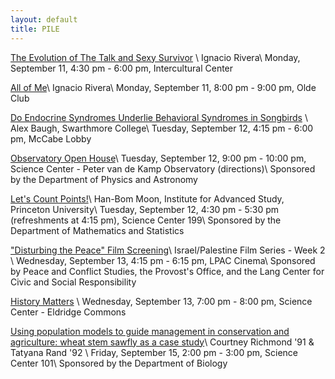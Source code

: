 ```yaml
---
layout: default
title: PILE
---
```


[The Evolution of The Talk and Sexy Survivor](https://calendar.swarthmore.edu/calendar/EventList.aspx?fromdate=9/10/2017&todate=9/16/2017&display=Week&type=public&eventidn=16299&view=EventDetails&information_id=44166) \\
Ignacio Rivera\\
Monday, September 11, 4:30 pm - 6:00 pm, Intercultural Center

[All of Me](https://calendar.swarthmore.edu/calendar/EventList.aspx?fromdate=9/10/2017&todate=9/16/2017&display=Week&type=public&eventidn=16300&view=EventDetails&information_id=44168)\\
Ignacio Rivera\\
Monday, September 11, 8:00 pm - 9:00 pm, Olde Club

[Do Endocrine Syndromes Underlie Behavioral Syndromes in Songbirds](https://calendar.swarthmore.edu/calendar/EventList.aspx?fromdate=9/10/2017&todate=9/16/2017&display=Week&type=public&eventidn=16296&view=EventDetails&information_id=44160) \\
Alex Baugh, Swarthmore College\\
Tuesday, September 12, 4:15 pm - 6:00 pm, McCabe Lobby

[Observatory Open House](http://calendar.swarthmore.edu/calendar/EventList.aspx?fromdate=1/1/2016&todate=12/31/2016&display=Year&type=public&eventidn=14316&view=EventDetails&information_id=39362)\\
Tuesday, September 12, 9:00 pm - 10:00 pm, Science Center - Peter van de Kamp Observatory (directions)\\
Sponsored by the Department of Physics and Astronomy

[Let's Count Points!](https://calendar.swarthmore.edu/calendar/EventList.aspx?fromdate=9/10/2017&todate=9/16/2017&display=Week&type=public&eventidn=16309&view=EventDetails&information_id=44186)\\
Han-Bom Moon, Institute for Advanced Study, Princeton University\\
Tuesday, September 12, 4:30 pm - 5:30 pm (refreshments at 4:15 pm), Science Center 199\\
Sponsored by the Department of Mathematics and Statistics

["Disturbing the Peace" Film Screening](http://calendar.swarthmore.edu/calendar/EventList.aspx?view=EventDetails&eventidn=16218&information_id=43961&type=&syndicate=syndicate)\\
Israel/Palestine Film Series - Week 2 \\
Wednesday, September 13, 4:15 pm - 6:15 pm, LPAC Cinema\\
Sponsored by Peace and Conflict Studies, the Provost's Office, and the Lang Center for Civic and Social Responsibility

[History Matters](https://calendar.swarthmore.edu/calendar/EventList.aspx?fromdate=9/10/2017&todate=9/16/2017&display=Week&type=public&eventidn=16421&view=EventDetails&information_id=44418) \\
Wednesday, September 13, 7:00 pm - 8:00 pm, Science Center - Eldridge Commons

[Using population models to guide management in conservation and agriculture: wheat stem sawfly as a case study](https://calendar.swarthmore.edu/calendar/EventList.aspx?fromdate=9/10/2017&todate=9/16/2017&display=Week&type=public&eventidn=16054&view=EventDetails&information_id=43569)\\
Courtney Richmond '91 & Tatyana Rand '92 \\
Friday, September 15, 2:00 pm - 3:00 pm, Science Center 101\\
Sponsored by the Department of Biology
